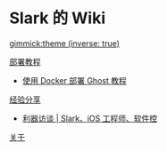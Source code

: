 <!--
  -- Name of your wiki
  -- Do NOT remove the leading `#` character.
  -->

# Slark 的 Wiki


<!--
  -- Default theme
  -- (Read: http://dynalon.github.io/mdwiki/#!customizing.md#Theme_chooser)
  -->

[gimmick:theme (inverse: true)](Flatly)


<!--
  -- Navigation
  -- (Read: http://dynalon.github.io/mdwiki/#!quickstart.md#Adding_a_navigation)
  -->

[部署教程]()
* [使用 Docker 部署 Ghost 教程](pages/ghost-docker.md)

[经验分享]()
* [利器访谈 | Slark、iOS 工程师、软件控](pages/liqi.md)

<!-- [树莓派]() -->

<!-- [VPS 推荐]() -->

[关于](pages/about.md)

<!-- [Download](pages/download.md) -->

<!-- A more complex navigation example: ----------------------------------------

[Menu Item 1]()

  * # SubMenu Heading 1
  * [SubMenu Item 1](pages/subitem1.md)
  * [SubMenu Item 2](pages/subitem2.md)
  - - - -
  * # SubMenu Heading 2
  * [SubMenu Item 3](pages/subitem3.md)
  - - - -
  * # SubMenu Heading 3
  * [SubMenu Item 3](pages/subitem3.md)

[Menu Item 2](pages/item2.md)

[Menu Item 3](pages/item3.md)

---------------------------------------------------------------------------- -->

<!--
  -- Change the Language
  -- Could be useful when there's more than one language wiki.
  -->

<!--
[Change the Language]()

  * [English (United States)](/en_US/)
  * [English (United Kingdom)](/en_GB/)
  * [Italian](/it/)
-->

<!--
  -- Let the user choose a theme
  -- (Read: http://dynalon.github.io/mdwiki/#!quickstart.md#Adding_a_navigation)
  -->

<!--
[gimmick:themechooser](Choose theme)
-->
